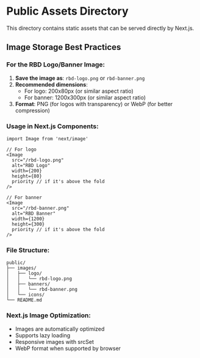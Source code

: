 # Public Assets Directory

This directory contains static assets that can be served directly by Next.js.

## Image Storage Best Practices

### For the RBD Logo/Banner Image:

1. **Save the image as**: `rbd-logo.png` or `rbd-banner.png`
2. **Recommended dimensions**: 
   - For logo: 200x80px (or similar aspect ratio)
   - For banner: 1200x300px (or similar aspect ratio)
3. **Format**: PNG (for logos with transparency) or WebP (for better compression)

### Usage in Next.js Components:

```tsx
import Image from 'next/image'

// For logo
<Image
  src="/rbd-logo.png"
  alt="RBD Logo"
  width={200}
  height={80}
  priority // if it's above the fold
/>

// For banner
<Image
  src="/rbd-banner.png"
  alt="RBD Banner"
  width={1200}
  height={300}
  priority // if it's above the fold
/>
```

### File Structure:
```
public/
├── images/
│   ├── logo/
│   │   └── rbd-logo.png
│   ├── banners/
│   │   └── rbd-banner.png
│   └── icons/
└── README.md
```

### Next.js Image Optimization:
- Images are automatically optimized
- Supports lazy loading
- Responsive images with srcSet
- WebP format when supported by browser
